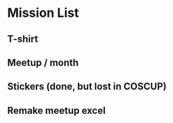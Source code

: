 # Mission List

## T-shirt
## Meetup / month
## Stickers (done, but lost in COSCUP)
## Remake meetup excel
